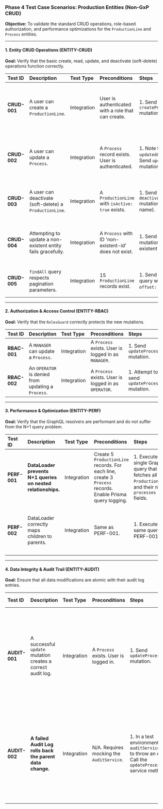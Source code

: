 
### **Phase 4 Test Case Scenarios: Production Entities (Non-GxP CRUD)**

**Objective:** To validate the standard CRUD operations, role-based authorization, and performance optimizations for the `ProductionLine` and `Process` entities.

---

#### **1. Entity CRUD Operations (ENTITY-CRUD)**
**Goal:** Verify that the basic create, read, update, and deactivate (soft-delete) operations function correctly.

| Test ID    | Description                                                     | Test Type   | Preconditions                                    | Steps                                                               | Expected Result                                                                                                                   | Focus        |
| :--------- | :-------------------------------------------------------------- | :---------- | :----------------------------------------------- | :------------------------------------------------------------------ | :-------------------------------------------------------------------------------------------------------------------------------- | :----------- |
| **CRUD-001** | A user can create a `ProductionLine`.                           | Integration | User is authenticated with a role that can create.   | 1. Send `createProductionLine` mutation with valid input.           | 200 OK. The new `ProductionLine` is returned. A record exists in the database. `createdAt` and `updatedAt` fields are set.         | [Happy Path] |
| **CRUD-002** | A user can update a `Process`.                                  | Integration | A `Process` record exists. User is authenticated. | 1. Note the initial `updatedAt` timestamp. 2. Send `updateProcess` mutation with new data. | 200 OK. The record in the database reflects the new data. The `updatedAt` timestamp is more recent than the initial one.          | [Happy Path] |
| **CRUD-003** | A user can deactivate (soft-delete) a `ProductionLine`.         | Integration | A `ProductionLine` with `isActive: true` exists. | 1. Send `deactivateProductionLine` mutation (or similar name).      | 200 OK. The returned object has `isActive: false`. Querying for active lines no longer returns this record.                      | [Happy Path] |
| **CRUD-004** | Attempting to update a non-existent entity fails gracefully.  | Integration | A `Process` with ID 'non-existent-id' does not exist. | 1. Send `updateProcess` mutation targeting 'non-existent-id'.       | A GraphQL error is returned (e.g., `NotFoundException`), indicating the record was not found. No database changes are made.       | [Error Case] |
| **CRUD-005** | `findAll` query respects pagination parameters.                 | Integration | 15 `ProductionLine` records exist.               | 1. Send `productionLines` query with `limit: 5`, `offset: 10`.      | The response contains exactly 5 records, starting from the 11th record created.                                                 | [Edge Case]  |

---

#### **2. Authorization & Access Control (ENTITY-RBAC)**
**Goal:** Verify that the `RolesGuard` correctly protects the new mutations.

| Test ID    | Description                                       | Test Type   | Preconditions                               | Steps                                         | Expected Result                          | Focus      |
| :--------- | :------------------------------------------------ | :---------- | :------------------------------------------ | :-------------------------------------------- | :--------------------------------------- | :--------- |
| **RBAC-001** | A `MANAGER` can update a `Process`.               | Integration | A `Process` exists. User is logged in as `MANAGER`. | 1. Send `updateProcess` mutation.             | 200 OK. The operation succeeds.          | [Happy Path] |
| **RBAC-002** | An `OPERATOR` is denied from updating a `Process`. | Integration | A `Process` exists. User is logged in as `OPERATOR`. | 1. Attempt to send `updateProcess` mutation.  | A `ForbiddenException` (403) error is returned. | [Security]   |

---

#### **3. Performance & Optimization (ENTITY-PERF)**
**Goal:** Verify that the GraphQL resolvers are performant and do not suffer from the N+1 query problem.

| Test ID    | Description                                             | Test Type   | Preconditions                                                               | Steps                                                                                                                              | Expected Result                                                                                                                                      | Focus        |
| :--------- | :------------------------------------------------------ | :---------- | :-------------------------------------------------------------------------- | :--------------------------------------------------------------------------------------------------------------------------------- | :--------------------------------------------------------------------------------------------------------------------------------------------------- | :----------- |
| **PERF-001** | **DataLoader prevents N+1 queries on nested relationships.** | Integration | Create 5 `ProductionLine` records. For each line, create 3 `Process` records. Enable Prisma query logging. | 1. Execute a single GraphQL query that fetches all 5 `ProductionLine`s and their nested `processes` fields. | **Exactly 2** database queries are executed: 1 to fetch the `ProductionLine`s, and 1 batch query to fetch all 15 `Process`es. | **[CRITICAL]** |
| **PERF-002** | DataLoader correctly maps children to parents.          | Integration | Same as PERF-001.                                                           | 1. Execute the same query as PERF-001.                                                                                             | The returned JSON is correct. Each `ProductionLine` object contains an array with its 3 correct `Process` children.                            | [Happy Path] |

---

#### **4. Data Integrity & Audit Trail (ENTITY-AUDIT)**
**Goal:** Ensure that all data modifications are atomic with their audit log entries.

| Test ID    | Description                                              | Test Type   | Preconditions                                             | Steps                                                                                                                           | Expected Result                                                                                                                                         | Focus        |
| :--------- | :------------------------------------------------------- | :---------- | :-------------------------------------------------------- | :------------------------------------------------------------------------------------------------------------------------------ | :------------------------------------------------------------------------------------------------------------------------------------------------------ | :----------- |
| **AUDIT-001**| A successful `update` mutation creates a correct audit log. | Integration | A `Process` exists. User is logged in.                    | 1. Send `updateProcess` mutation.                         | A single `AuditLog` record is created. It correctly references the user ID and the updated `Process` ID. The `details` field contains the payload. | [Happy Path] |
| **AUDIT-002**| **A failed Audit Log rolls back the parent data change.** | Integration | N/A. Requires mocking the `AuditService`.                 | 1. In a test environment, mock `auditService.create` to throw an error. 2. Call the `updateProcess` service method. | The method throws an error. A subsequent check of the database confirms the `Process` record **was not updated** and retains its original state. | **[CRITICAL]** |